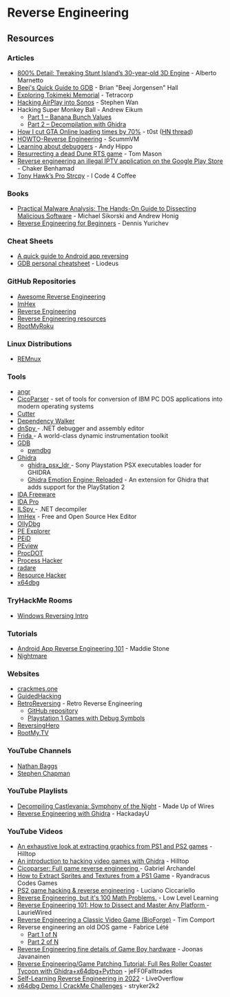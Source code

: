 # Reverse Engineering

## Resources

### Articles

* [800% Detail: Tweaking Stunt Island’s 30-year-old 3D Engine](https://annali.netlify.app/2024/11/20/tweaking-stunt-island) - Alberto Marnetto
* [Beej's Quick Guide to GDB](https://beej.us/guide/bggdb/) - Brian "Beej Jorgensen" Hall
* [Exploring Tokimeki Memorial](https://tetracorp.github.io/tokimeki-memorial/) - Tetracorp
* [Hacking AirPlay into Sonos](https://medium.com/@stephencwan/hacking-airplay-into-sonos-93a41a1fcfbb) - Stephen Wan
* Hacking Super Monkey Ball - Andrew Eikum
  * [Part 1 – Banana Bunch Values](https://www.smokingonabike.com/2021/01/17/hacking-super-monkey-ball-part-1-banana-bunch-values/)
  * [Part 2 – Decompilation with Ghidra](https://www.smokingonabike.com/2021/02/28/hacking-super-monkey-ball-part-2-decompilation-with-ghidra/)
* [How I cut GTA Online loading times by 70%](https://nee.lv/2021/02/28/How-I-cut-GTA-Online-loading-times-by-70/) - t0st ([HN thread](https://news.ycombinator.com/item?id=26296339))
* [HOWTO-Reverse Engineering](https://wiki.scummvm.org/index.php/HOWTO-Reverse_Engineering) - ScummVM
* [Learning about debuggers](https://werat.dev/blog/learning-about-debuggers/) - Andy Hippo
* [Resurrecting a dead Dune RTS game](https://wheybags.com/blog/emperor.html) - Tom Mason
* [Reverse engineering an illegal IPTV application on the Google Play Store](https://github.com/benhamad/blog/blob/main/2024-04-12-dramalive.md) - Chaker Benhamad
* [Tony Hawk’s Pro Strcpy](https://icode4.coffee/?p=954) - I Code 4 Coffee

### Books

* [Practical Malware Analysis: The Hands-On Guide to Dissecting Malicious Software](https://doc.lagout.org/security/Malware%20%26%20Forensics/Practical%20Malware%20Analysis.pdf) - Michael Sikorski and Andrew Honig
* [Reverse Engineering for Beginners](https://beginners.re/) - Dennis Yurichev

### Cheat Sheets

* [A quick guide to Android app reversing](http://pages.cpsc.ucalgary.ca/~joel.reardon/mobile/smali-cheat.pdf)
* [GDB personal cheatsheet](https://liodeus.github.io/2020/11/13/GDB.html) - Liodeus

### GitHub Repositories

* [Awesome Reverse Engineering](https://github.com/ReversingID/Awesome-Reversing)
* [ImHex](https://github.com/WerWolv/ImHex)
* [Reverse Engineering](https://github.com/mytechnotalent/Reverse-Engineering)
* [Reverse Engineering resources](https://github.com/wtsxDev/reverse-engineering)
* [RootMyRoku](https://github.com/llamasoft/RootMyRoku)

### Linux Distributions

* [REMnux](https://remnux.org/)

### Tools

* [angr](https://angr.io/)
* [CicoParser](https://github.com/gabonator/Education/tree/master/2021/CicoParser) - set of tools for conversion of IBM PC DOS applications into modern operating systems
* [Cutter](https://cutter.re/)
* [Dependency Walker](https://www.dependencywalker.com/)
* [dnSpy ](https://github.com/dnSpy/dnSpy)- .NET debugger and assembly editor
* [Frida ](https://frida.re/)- A world-class dynamic instrumentation toolkit
* [GDB](https://www.sourceware.org/gdb/)
  * [pwndbg](https://github.com/pwndbg/pwndbg)
* [Ghidra](https://ghidra-sre.org/)
  * [ghidra\_psx\_ldr ](https://github.com/lab313ru/ghidra_psx_ldr)- Sony Playstation PSX executables loader for GHIDRA
  * [Ghidra Emotion Engine: Reloaded](https://github.com/chaoticgd/ghidra-emotionengine-reloaded) - An extension for Ghidra that adds support for the PlayStation 2
* [IDA Freeware](https://hex-rays.com/ida-free/)
* [IDA Pro](https://hex-rays.com/ida-pro/)
* [ILSpy ](https://github.com/icsharpcode/ILSpy)- .NET decompiler
* [ImHex](https://imhex.werwolv.net/) - Free and Open Source Hex Editor
* [OllyDbg](https://www.ollydbg.de/)
* [PE Explorer](https://www.pe-explorer.com/)
* [PEiD](https://www.aldeid.com/wiki/PEiD)
* [PEview](http://wjradburn.com/software/)
* [ProcDOT](https://www.procdot.com/index.htm)
* [Process Hacker](https://processhacker.sourceforge.io/)
* [radare](https://rada.re/n/)
* [Resource Hacker](https://www.angusj.com/resourcehacker/)
* [x64dbg](https://x64dbg.com/)

### TryHackMe Rooms

* [Windows Reversing Intro](https://tryhackme.com/r/room/windowsreversingintro)

### Tutorials

* [Android App Reverse Engineering 101](https://www.ragingrock.com/AndroidAppRE/) - Maddie Stone
* [Nightmare](https://guyinatuxedo.github.io/)

### Websites

* [crackmes.one](https://crackmes.one/)
* [GuidedHacking](https://guidedhacking.com/)
* [RetroReversing](https://www.retroreversing.com/) - Retro Reverse Engineering
  * [GitHub repository](https://github.com/RetroReversing/retroReversing)
  * [Playstation 1 Games with Debug Symbols](https://www.retroreversing.com/ps1-debug-symbols)
* [ReversingHero](https://www.reversinghero.com/)
* [RootMy.TV](https://rootmy.tv/)

### YouTube Channels

* [Nathan Baggs](https://www.youtube.com/@nathanbaggs)
* [Stephen Chapman](https://www.youtube.com/@StephenChapman)

### YouTube Playlists

* [Decompiling Castlevania: Symphony of the Night](https://www.youtube.com/playlist?list=PLRA8lCbG_RSltj5RjwDL_xsJeKlbuLmVp) - Made Up of Wires
* [Reverse Engineering with Ghidra](https://www.youtube.com/playlist?list=PL_tws4AXg7auglkFo6ZRoWGXnWL0FHAEi) - HackadayU

### YouTube Videos

* [An exhaustive look at extracting graphics from PS1 and PS2 games](https://www.youtube.com/watch?v=lePKUCYakqM) - Hilltop
* [An introduction to hacking video games with Ghidra](https://www.youtube.com/watch?v=qCEZC3cPc1s) - Hilltop
* [Cicoparser: Full game reverse engineering ](https://www.youtube.com/watch?v=4fAeUx8A-OE)- Gabriel Archandel
* [How to Extract Sprites and Textures from a PS1 Game](https://www.youtube.com/watch?v=-RgHa0azIlY) - Ryandracus Codes Games
* [PS2 game hacking & reverse engineering](https://www.youtube.com/watch?v=gG5N53aNikk) - Luciano Ciccariello
* [Reverse Engineering, but it's 100 Math Problems.](https://www.youtube.com/watch?v=VLd9GZg8ALs) - Low Level Learning
* [Reverse Engineering 101: How to Dissect and Master Any Platform ](https://www.youtube.com/watch?v=RnL5HQfq4Ik)- LaurieWired
* [Reverse Engineering a Classic Video Game (BioForge)](https://www.youtube.com/watch?v=fKb_0BfKtsA) - Tim Comport
* Reverse engineering an old DOS game - Fabrice Lété
  * [Part 1 of N](https://www.youtube.com/watch?v=KdIpuCznir4)
  * [Part 2 of N](https://www.youtube.com/watch?v=OPTcCnUj_5A)
* [Reverse Engineering fine details of Game Boy hardware](https://www.youtube.com/watch?v=GBYwjch6oEE) - Joonas Javanainen
* [Reverse Engineering/Game Patching Tutorial: Full Res Roller Coaster Tycoon with Ghidra+x64dbg+Python](https://www.youtube.com/watch?v=cwBoUuy4nGc) - jeFF0Falltrades
* [Self-Learning Reverse Engineering in 2022](https://www.youtube.com/watch?v=gPsYkV7-yJk) - LiveOverflow
* [x64dbg Demo | CrackMe Challenges](https://www.youtube.com/watch?v=fBPj5yEJgck) - stryker2k2

###
